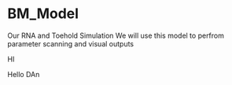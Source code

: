 # BM_Model
Our RNA and Toehold Simulation 
We will use this model to perfrom parameter scanning and visual outputs


HI

Hello DAn
